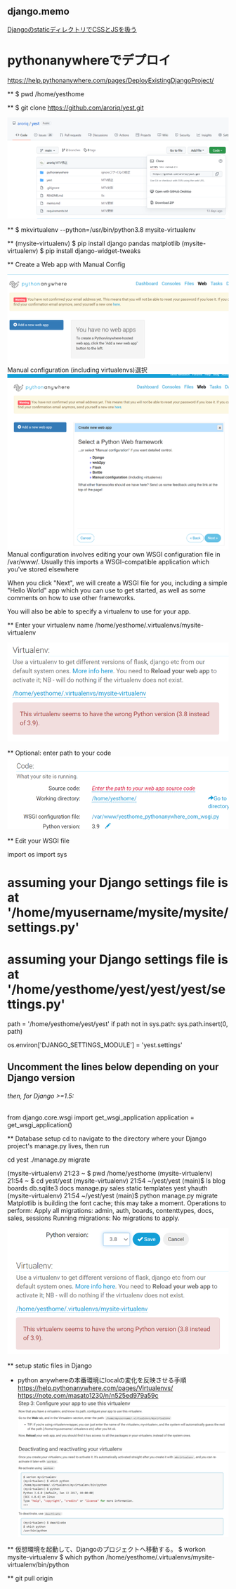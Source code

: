 ## django.memo

[DjangoのstaticディレクトリでCSSとJSを扱う](https://creepfablic.site/2019/11/20/django-static/)

# pythonanywhereでデプロイ

https://help.pythonanywhere.com/pages/DeployExistingDjangoProject/

** $ pwd
/home/yesthome

** $ git clone https://github.com/aroriq/yest.git

![](img/IMG-20211020-062552.png)

** $ mkvirtualenv --python=/usr/bin/python3.8 mysite-virtualenv  

** (mysite-virtualenv) $ pip install django pandas matplotlib
   (mysite-virtualenv) $ pip install django-widget-tweaks

** Create a Web app with Manual Config

![](img/IMG-20211020-062937.png)
Manual configuration (including virtualenvs)選択
![](img/IMG-20211020-063030.png)
Manual configuration involves editing your own WSGI configuration file in /var/www/. Usually this imports a WSGI-compatible application which you've stored elsewhere

When you click "Next", we will create a WSGI file for you, including a simple "Hello World" app which you can use to get started, as well as some comments on how to use other frameworks.

You will also be able to specify a virtualenv to use for your app.


** Enter your virtualenv name
/home/yesthome/.virtualenvs/mysite-virtualenv

![](img/IMG-20211020-063500.png)

** Optional: enter path to your code
![](img/IMG-20211020-063626.png)

** Edit your WSGI file

import os
import sys

# assuming your Django settings file is at '/home/myusername/mysite/mysite/settings.py'
# assuming your Django settings file is at '/home/yesthome/yest/yest/yest/settings.py'
path = '/home/yesthome/yest/yest'
if path not in sys.path:
    sys.path.insert(0, path)

os.environ['DJANGO_SETTINGS_MODULE'] = 'yest.settings'

## Uncomment the lines below depending on your Django version
###### then, for Django >=1.5:
from django.core.wsgi import get_wsgi_application
application = get_wsgi_application()



** Database setup
cd to navigate to the directory where your Django project's manage.py lives, then run

cd yest
./manage.py migrate

(mysite-virtualenv) 21:23 ~ $ pwd
/home/yesthome
(mysite-virtualenv) 21:54 ~ $ cd yest/yest
(mysite-virtualenv) 21:54 ~/yest/yest (main)$ ls
blog  boards  db.sqlite3  docs  manage.py  sales  static  templates  yest  yhauth
(mysite-virtualenv) 21:54 ~/yest/yest (main)$ python manage.py migrate
Matplotlib is building the font cache; this may take a moment.
Operations to perform:
  Apply all migrations: admin, auth, boards, contenttypes, docs, sales, sessions
Running migrations:
  No migrations to apply.

  ![](img/IMG-20211020-065935.png)

  ** setup static files in Django


* python anywhereの本番環境にlocalの変化を反映させる手順
https://help.pythonanywhere.com/pages/Virtualenvs/
https://note.com/masato1230/n/n525ed979a59c
![](img/IMG-20211022-044031.png)

** 仮想環境を起動して、Djangoのプロジェクトへ移動する。
$ workon mysite-virtualenv
$ which python
/home/yesthome/.virtualenvs/mysite-virtualenv/bin/python

** git pull origin